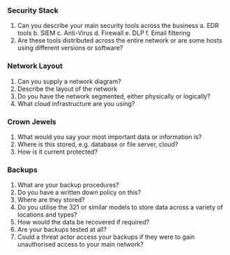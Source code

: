 
### Security Stack

1. Can you describe your main security tools across the business
  a. EDR tools
  b. SIEM
  c. Anti-Virus
  d. Firewall
  e. DLP
  f. Email filtering 
3. Are these tools distributed across the entire network or are some hosts using different versions or software?

### Network Layout

1. Can you supply a network diagram?
2. Describe the layout of the network
3. Do you have the network segmented, either physically or logically?
4. What cloud infrastructure are you using?

### Crown Jewels
1. What would you say your most important data or information is?
2. Where is this stored, e.g. database or file server, cloud?
3. How is it current protected?

### Backups

1. What are your backup procedures?
2. Do you have a written down policy on this?
3. Where are they stored?
4. Do you utilise the 321 or similar models to store data across a variety of locations and types?
5. How would the data be recovered if required?
6. Are your backups tested at all?
7. Could a threat actor access your backups if they were to gain unauthorised access to your main network?

